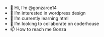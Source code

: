 - 👋 Hi, I’m @gonzarce14
- 👀 I’m interested in wordpress design
- 🌱 I’m currently learning html
- 💞️ I’m looking to collaborate on coderhouse
- 📫 How to reach me Gonza

<!---
gonzarce14/gonzarce14 is a ✨ special ✨ repository because its `README.md` (this file) appears on your GitHub profile.
You can click the Preview link to take a look at your changes.
--->
